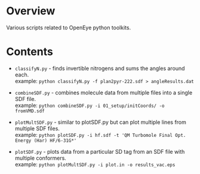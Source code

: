 # Overview
Various scripts related to OpenEye python toolkits.

# Contents

* `classifyN.py` - finds invertible nitrogens and sums the angles around each.  
   example: `python classifyN.py -f plan2pyr-222.sdf > angleResults.dat`

* `combineSDF.py` - combines molecule data from multiple files into a single SDF file.  
   example: `python combineSDF.py -i 01_setup/initCoords/ -o fromVMD.sdf`

* `plotMultSDF.py` - similar to plotSDF.py but can plot multiple lines from multiple SDF files.  
   example: `python plotSDF.py -i hf.sdf -t 'QM Turbomole Final Opt. Energy (Har) HF/6-31G*'`

* `plotSDF.py` - plots data from a particular SD tag from an SDF file with multiple conformers.  
   example: `python plotMultSDF.py -i plot.in -o results_vac.eps`
